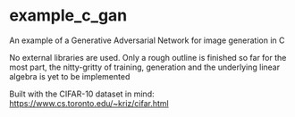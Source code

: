 # example_c_gan
 An example of a Generative Adversarial Network for image generation in C

No external libraries are used. Only a rough outline is finished so far for the most part, the nitty-gritty of training, generation and the underlying linear algebra is yet to be implemented

Built with the CIFAR-10 dataset in mind: https://www.cs.toronto.edu/~kriz/cifar.html